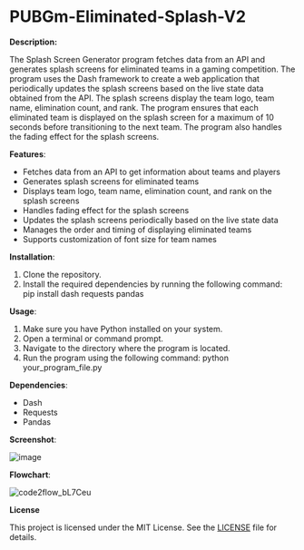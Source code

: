# PUBGm-Eliminated-Splash-V2


**Description:** 

The Splash Screen Generator program fetches data from an API and generates splash screens for eliminated teams in a gaming competition. The program uses the Dash framework to create a web application that periodically updates the splash screens based on the live state data obtained from the API. The splash screens display the team logo, team name, elimination count, and rank. The program ensures that each eliminated team is displayed on the splash screen for a maximum of 10 seconds before transitioning to the next team. The program also handles the fading effect for the splash screens.

**Features**:

-   Fetches data from an API to get information about teams and players
-   Generates splash screens for eliminated teams
-   Displays team logo, team name, elimination count, and rank on the splash screens
-   Handles fading effect for the splash screens
-   Updates the splash screens periodically based on the live state data
-   Manages the order and timing of displaying eliminated teams
-   Supports customization of font size for team names

**Installation**:

1.  Clone the repository.
2.  Install the required dependencies by running the following command: pip install dash requests pandas

**Usage**:

1.  Make sure you have Python installed on your system.
2.  Open a terminal or command prompt.
3.  Navigate to the directory where the program is located.
4.  Run the program using the following command: python your_program_file.py

**Dependencies**:

-   Dash
-   Requests
-   Pandas

**Screenshot**:

![image](https://github.com/NotJeket/PUBGm-Eliminated-Splash-V2/assets/37781149/7238ffb6-0725-42ad-9ed8-ceed38b6a65f)


**Flowchart**:


![code2flow_bL7Ceu](https://github.com/NotJeket/PUBGm-Eliminated-Splash-V2/assets/37781149/8a257399-962c-4084-b1ab-6e5730e43de3)


**License**

This project is licensed under the MIT License. See the [LICENSE](https://github.com/NotJeket/PUBGm-Eliminated-Splash-V2/blob/main/LICENSE) file for details.
